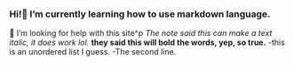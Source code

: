 ### Hi!🌱 I’m currently learning how to use markdown language.
  🤔 I’m looking for help with this site^p
  _The note said this can make a text italic, it does work lol._
  **they said this will bold the words, yep, so true.**
  -this is an unordered list I guess.
  -The second line.
